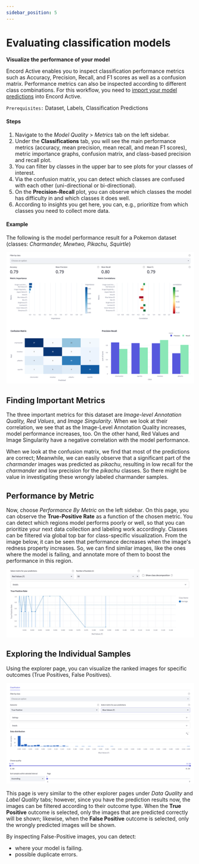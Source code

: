 ```yaml
---
sidebar_position: 5
---
```


# Evaluating classification models

**Visualize the performance of your model**

Encord Active enables you to inspect classification performance metrics such as Accuracy, Precision, Recall, and F1
scores as well as a confusion matrix. Performance metrics can also be inspected according to different class
combinations. For this workflow, you need to [import your model predictions](../import/import-predictions.mdx)
into Encord Active.

`Prerequisites:` Dataset, Labels, Classification Predictions

#### Steps

1. Navigate to the _Model Quality_ > _Metrics_ tab on the left sidebar.
2. Under the **Classifications** tab, you will see the main performance metrics (accuracy, mean precision, mean recall,
   and mean F1 scores), metric importance graphs, confusion matrix, and class-based precision and recall plot.
3. You can filter by classes in the upper bar to see plots for your classes of interest.
4. Via the confusion matrix, you can detect which classes are confused with each other (uni-directional or bi-directional).
5. On the **Precision-Recall** plot, you can observe which classes the model has difficulty in and which classes it
   does well.
6. According to insights you get here, you can, e.g., prioritize from which classes you need to collect more data.

#### Example

The following is the model performance result for a Pokemon dataset (classes: _Charmander, Mewtwo, Pikachu,
Squirtle_)

![metric](../images/workflows/evaluate-classification-model/img_1.png)

## Finding Important Metrics

The three important metrics for this dataset are _Image-level Annotation Quality, Red Values_, and _Image Singularity_.
When
we look at their correlation, we see that as the Image-Level Annotation Quality increases, model performance increases,
too. On the other hand, Red Values and Image Singularity have a negative correlation with the model performance.

When we look at the confusion matrix, we find that most of the predictions are correct; Meanwhile, we can easily
observe that a significant part of the _charmander_ images was predicted as _pikachu_, resulting in low recall for the
_charmander_ and low precision for the _pikachu_ classes. So there might be value in investigating these wrongly labeled
charmander samples.

## Performance by Metric

Now, choose _Performance By Metric_ on the left sidebar. On this page, you can observe the **True-Positive Rate** as a
function of the chosen metric. You can
detect which regions model performs poorly or well, so that you can prioritize your next data collection and
labeling work accordingly. Classes can be filtered via global top bar for class-specific visualization. From the
image below, it can be seen that performance decreases when the image's redness property increases. So, we can
find similar images, like the ones where the model is failing, and annotate more of them to boost the performance in
this region.

![performance_by_metric](../images/workflows/evaluate-classification-model/img_2.png)

## Exploring the Individual Samples

Using the explorer page, you can visualize the ranked images for specific outcomes (True
Positives, False Positives).

![explorer](../images/workflows/evaluate-classification-model/img_3.png)

This page is very similar to the other explorer pages under _Data Quality_ and _Label Quality_ tabs; however, since you
have the prediction results now, the images can be filtered according to their outcome type. When the **True Positive**
outcome is selected, only the images that are predicted correctly will be shown; likewise, when the **False Positive**
outcome is selected, only the wrongly predicted images will be shown.

By inspecting False-Positive images, you can detect:

- where your model is failing.
- possible duplicate errors.
